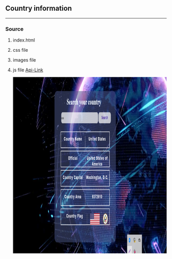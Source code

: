 ## Country information

---

### Source

1. index.html
2. css file
3. images file
4. js file
   [Api-Link](https://restcountries.com/#api-endpoints-v3-full-name)

   <img src="./images/Screenshot_2.png" width="500" height="550">
